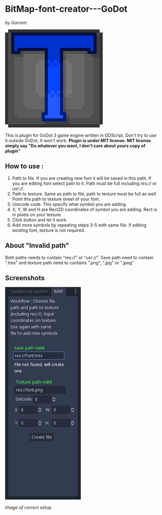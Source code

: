 # BitMap-font-creator---GoDot
*by Garrom*

![Icon](https://github.com/Garrom/BitMap-font-creator---GoDot/blob/master/Icon2.png) 

This is plugin for GoDot 3 game engine written in GDScript. Don't try to use it outside GoDot, It won't work.
**Plugin is under MIT license. MIT license simply say "Do whatever you want, I don't care about yours copy of plugin"**


How to use :
---------------
1. Path to file. If you are creating new font it will be saved in this path. If you are editing font select path to it. Path
must be full including *res://* or *usr://*.
2. Path to texture. Same as path to file, path to texture must be full as well. Point this path to texture sheet of your font.
3. Unicode code. This specify what symbol you are adding.
4. X, Y, W and H are Rect2D coordinates of symbol you are adding. Rect is in pixels on your texture.
5. Click button and let it work.
6. Add more symbols by repeating steps 3-5 with same file. If editing existing font, texture is not required.

About "Invalid path"
---------------
Both paths needs to contain "res://" or "usr://". Save path need to contain ".tres" and texture path need to contains ".png", ".jpg" or ".jpeg"


Screenshots
---------------
![Scr1](https://github.com/Garrom/BitMap-font-creator---GoDot/blob/master/Screenshot2.png)

*Image of correct setup.*
